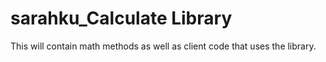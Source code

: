 # sarahku_Calculate Library
This will contain math methods as well as client code that uses the library.
